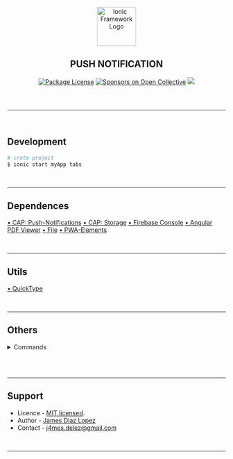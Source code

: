 <header>
  <p align="center">
    <a href="https://ionicframework.com/docs/developing/starting/" target="blank"><img src="https://ionicframework.com/docs/logos/ionic-text-docs-light.svg" width="90" alt="Ionic Framework Logo" /></a>
    <h2 align="center">PUSH NOTIFICATION</h2>
  </p>
  <section align="center">
  <a href="#"><img src="https://img.shields.io/npm/l/@nestjs/core.svg" alt="Package License" /></a>
  <a href="#"><img src="https://opencollective.com/nest/sponsors/badge.svg" alt="Sponsors on Open Collective" /></a>
  <a href="#"><img src="https://img.shields.io/twitter/follow/nestframework.svg?style=social&label=134%20Followers"></a>
  </section>
</header>
<hr/><br/>

<!-- %%%%%%%%%%%%%%%%%%%%%%%%%%%%%%%%%%%%%%%%%%%%%%%%%%%%%% -->

## Development

```bash
# crete project
$ ionic start myApp tabs

```

<br/><hr/>

## Dependences

[• CAP: Push-Notifications](https://ionicframework.com/docs/native/push-notifications)
[• CAP: Storage](https://ionicframework.com/docs/vue/storage)
[• Firebase Console](https://console.firebase.google.com/u/0/project/ionic-test-f7b5c/notification/compose?hl=es-419&campaignId=3502158233058825973)
[• Angular PDF Viewer](https://www.npmjs.com/package/ng2-pdf-viewer)
[• File](https://danielsogl.gitbook.io/awesome-cordova-plugins/file)
[• PWA-Elements](https://ionicframework.com/docs/v6/vue/your-first-app#pwa-elements)

<br/><hr/>

## Utils

[• QuickType](https://app.quicktype.io/)

<br/><hr/>

## Others

<!-- %%%%%%%%%%%%%%%%%%%%%%%%%%%%%%%%%%%%%%%% -->

<details><summary>Commands</summary>

```bash
# Dependencies
$ npm i cordova-plugin-file
$ npm i @ionic/pwa-elements
$ npm i @awesome-cordova-plugins/file
$ npm i ng2-pdf-viewer

# My Build
$ ionic build
$ ionic cap build android
$ ionic cap sync android
$ ionic cap update android
$ ionic cap open android
$ ionic cap run android -l --external

## OBS:
1. Project Structure [TR] >  Verify Android Gradle Plugin Version (7.2.2 / 7.3.3)
2. Settings > Build > Build Tools > Gradle > Gradle JDK (17)

# Build
$ ionic cap build android $ ionic cap build ios $ ionic cap build android --prod --release $ ionic cap build ios --prod --release

# Implementations
$ ionic cap add android $ ionic cap add ios $ ionic cap copy android $ ionic cap copy ios $ ionic cap open android $ ionic cap open ios

# Sync and update
$ ionic cap sync android $ ionic cap sync ios $ ionic cap update android $ ionic cap update ios

# Run
$ ionic cap run android $ ionic cap run ios $ ionic cap run android -l --external $ ionic cap run ios -l --external


```

</details><br/>

<!-- %%%%%%%%%%%%%%%%%%%%%%%%%%%%%%%%%%%%%%%% -->

<br/><hr/>

## Support

- Licence - [MIT licensed](LICENSE).
- Author - [James Diaz Lopez](https://www.linkedin.com/in/james-jalz/)
- Contact - [j4mes.delez@gmail.com](mailto:j4mes.delez@gmail.com)

<br/><hr/>

<!-- References -->
<!--
Push Notifications FCM ionic capacitor V3
https://www.youtube.com/watch?v=qAkCjAgusIc

push notification in ionic capacitor app
https://www.youtube.com/watch?v=Z9_laCsphR4


 -->
